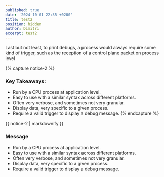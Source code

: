 ```yaml
---
published: true
date: '2024-10-01 22:35 +0200'
title: test2
position: hidden
author: Dimitri
excerpt: test2
---
```

Last but not least, to print debugs, a process would always require some kind of trigger, such as the reception of a control plane packet on process level

{% capture notice-2 %}
### Key Takeaways:
* Run by a CPU process at application level.
* Easy to use with a similar syntax across different platforms.
* Often very verbose, and sometimes not very granular.
* Display data, very specific to a given process.
* Require a valid trigger to display a debug message.
{% endcapture %}

<div class=".notice--info">{{ notice-2 | markdownify }}</div>


<div class=".notice--info">
  <h3>Message</h3>
  <ul>
    <li>Run by a CPU process at application level.</li>
    <li>Easy to use with a similar syntax across different platforms.</li>
    <li>Often very verbose, and sometimes not very granular.</li>
    <li>Display data, very specific to a given process.</li>
    <li>Require a valid trigger to display a debug message.</li>
  </ul>
</div>
